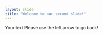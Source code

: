 ```yaml
---
layout: slide
title: "Welcome to our second slide!"
---
```

Your text
Please use the left arrow to go back!
